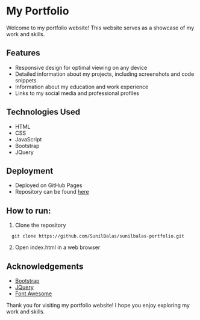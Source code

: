 # My Portfolio

Welcome to my portfolio website! This website serves as a showcase of my work and skills.

## Features

- Responsive design for optimal viewing on any device
- Detailed information about my projects, including screenshots and code snippets
- Information about my education and work experience
- Links to my social media and professional profiles

## Technologies Used

- HTML
- CSS
- JavaScript
- Bootstrap
- JQuery

## Deployment

- Deployed on GitHub Pages
- Repository can be found [here](https://sunilbalas.github.io/sunilbalas-portfolio/)

## How to run:

1. Clone the repository

```
  git clone https://github.com/SunilBalas/sunilbalas-portfolio.git
```

2. Open index.html in a web browser

## Acknowledgements

- [Bootstrap](http://getbootstrap.com/)
- [JQuery](https://jquery.com/)
- [Font Awesome](https://fontawesome.com/)

Thank you for visiting my portfolio website! I hope you enjoy exploring my work and skills.
